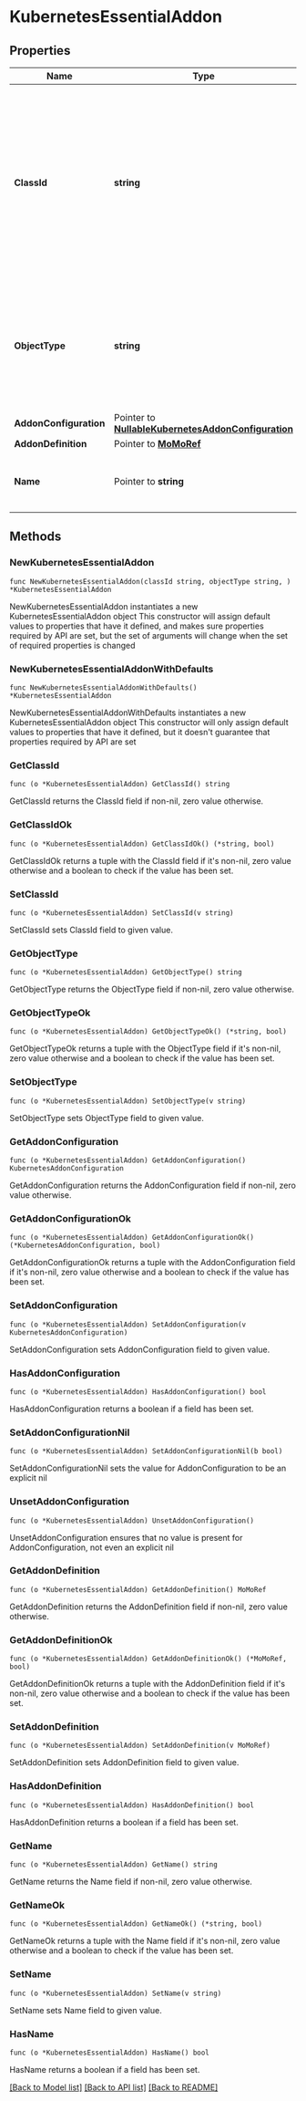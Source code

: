 # KubernetesEssentialAddon

## Properties

Name | Type | Description | Notes
------------ | ------------- | ------------- | -------------
**ClassId** | **string** | The fully-qualified name of the instantiated, concrete type. This property is used as a discriminator to identify the type of the payload when marshaling and unmarshaling data. | [default to "kubernetes.EssentialAddon"]
**ObjectType** | **string** | The fully-qualified name of the instantiated, concrete type. The value should be the same as the &#39;ClassId&#39; property. | [default to "kubernetes.EssentialAddon"]
**AddonConfiguration** | Pointer to [**NullableKubernetesAddonConfiguration**](kubernetes.AddonConfiguration.md) |  | [optional] 
**AddonDefinition** | Pointer to [**MoMoRef**](mo.MoRef.md) |  | [optional] 
**Name** | Pointer to **string** | Name of addon to be installed on a Kubernetes cluster. | [optional] 

## Methods

### NewKubernetesEssentialAddon

`func NewKubernetesEssentialAddon(classId string, objectType string, ) *KubernetesEssentialAddon`

NewKubernetesEssentialAddon instantiates a new KubernetesEssentialAddon object
This constructor will assign default values to properties that have it defined,
and makes sure properties required by API are set, but the set of arguments
will change when the set of required properties is changed

### NewKubernetesEssentialAddonWithDefaults

`func NewKubernetesEssentialAddonWithDefaults() *KubernetesEssentialAddon`

NewKubernetesEssentialAddonWithDefaults instantiates a new KubernetesEssentialAddon object
This constructor will only assign default values to properties that have it defined,
but it doesn't guarantee that properties required by API are set

### GetClassId

`func (o *KubernetesEssentialAddon) GetClassId() string`

GetClassId returns the ClassId field if non-nil, zero value otherwise.

### GetClassIdOk

`func (o *KubernetesEssentialAddon) GetClassIdOk() (*string, bool)`

GetClassIdOk returns a tuple with the ClassId field if it's non-nil, zero value otherwise
and a boolean to check if the value has been set.

### SetClassId

`func (o *KubernetesEssentialAddon) SetClassId(v string)`

SetClassId sets ClassId field to given value.


### GetObjectType

`func (o *KubernetesEssentialAddon) GetObjectType() string`

GetObjectType returns the ObjectType field if non-nil, zero value otherwise.

### GetObjectTypeOk

`func (o *KubernetesEssentialAddon) GetObjectTypeOk() (*string, bool)`

GetObjectTypeOk returns a tuple with the ObjectType field if it's non-nil, zero value otherwise
and a boolean to check if the value has been set.

### SetObjectType

`func (o *KubernetesEssentialAddon) SetObjectType(v string)`

SetObjectType sets ObjectType field to given value.


### GetAddonConfiguration

`func (o *KubernetesEssentialAddon) GetAddonConfiguration() KubernetesAddonConfiguration`

GetAddonConfiguration returns the AddonConfiguration field if non-nil, zero value otherwise.

### GetAddonConfigurationOk

`func (o *KubernetesEssentialAddon) GetAddonConfigurationOk() (*KubernetesAddonConfiguration, bool)`

GetAddonConfigurationOk returns a tuple with the AddonConfiguration field if it's non-nil, zero value otherwise
and a boolean to check if the value has been set.

### SetAddonConfiguration

`func (o *KubernetesEssentialAddon) SetAddonConfiguration(v KubernetesAddonConfiguration)`

SetAddonConfiguration sets AddonConfiguration field to given value.

### HasAddonConfiguration

`func (o *KubernetesEssentialAddon) HasAddonConfiguration() bool`

HasAddonConfiguration returns a boolean if a field has been set.

### SetAddonConfigurationNil

`func (o *KubernetesEssentialAddon) SetAddonConfigurationNil(b bool)`

 SetAddonConfigurationNil sets the value for AddonConfiguration to be an explicit nil

### UnsetAddonConfiguration
`func (o *KubernetesEssentialAddon) UnsetAddonConfiguration()`

UnsetAddonConfiguration ensures that no value is present for AddonConfiguration, not even an explicit nil
### GetAddonDefinition

`func (o *KubernetesEssentialAddon) GetAddonDefinition() MoMoRef`

GetAddonDefinition returns the AddonDefinition field if non-nil, zero value otherwise.

### GetAddonDefinitionOk

`func (o *KubernetesEssentialAddon) GetAddonDefinitionOk() (*MoMoRef, bool)`

GetAddonDefinitionOk returns a tuple with the AddonDefinition field if it's non-nil, zero value otherwise
and a boolean to check if the value has been set.

### SetAddonDefinition

`func (o *KubernetesEssentialAddon) SetAddonDefinition(v MoMoRef)`

SetAddonDefinition sets AddonDefinition field to given value.

### HasAddonDefinition

`func (o *KubernetesEssentialAddon) HasAddonDefinition() bool`

HasAddonDefinition returns a boolean if a field has been set.

### GetName

`func (o *KubernetesEssentialAddon) GetName() string`

GetName returns the Name field if non-nil, zero value otherwise.

### GetNameOk

`func (o *KubernetesEssentialAddon) GetNameOk() (*string, bool)`

GetNameOk returns a tuple with the Name field if it's non-nil, zero value otherwise
and a boolean to check if the value has been set.

### SetName

`func (o *KubernetesEssentialAddon) SetName(v string)`

SetName sets Name field to given value.

### HasName

`func (o *KubernetesEssentialAddon) HasName() bool`

HasName returns a boolean if a field has been set.


[[Back to Model list]](../README.md#documentation-for-models) [[Back to API list]](../README.md#documentation-for-api-endpoints) [[Back to README]](../README.md)


